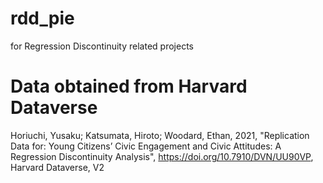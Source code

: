 # rdd_pie
for Regression Discontinuity related projects


# Data obtained from Harvard Dataverse

Horiuchi, Yusaku; Katsumata, Hiroto; Woodard, Ethan, 2021, 
"Replication Data for: Young Citizens’ Civic Engagement and Civic Attitudes: 
A Regression Discontinuity Analysis", 
https://doi.org/10.7910/DVN/UU90VP, 
Harvard Dataverse, V2
